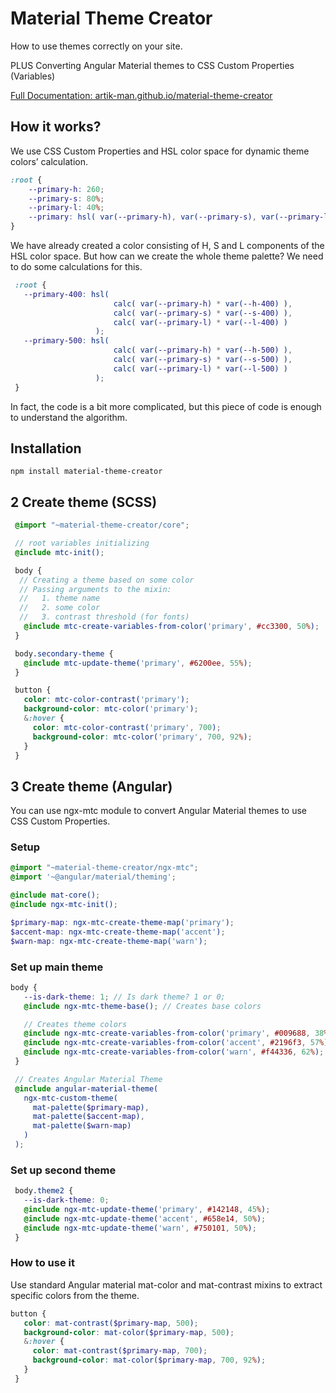 # Material Theme Creator
How to use themes correctly on your site.

PLUS Converting Angular Material themes to CSS Custom Properties (Variables)

[Full Documentation: artik-man.github.io/material-theme-creator](https://artik-man.github.io/material-theme-creator/)

## How it works?
We use CSS Custom Properties and HSL color space for dynamic theme colors’ calculation.

```css
:root {
    --primary-h: 260;
    --primary-s: 80%;
    --primary-l: 40%;
    --primary: hsl( var(--primary-h), var(--primary-s), var(--primary-l) );
}
```
We have already created a color consisting of H, S and L components of the HSL color space. But how can we create the whole theme palette? We need to do some calculations for this.
```css
 :root {
   --primary-400: hsl(
                       calc( var(--primary-h) * var(--h-400) ),
                       calc( var(--primary-s) * var(--s-400) ),
                       calc( var(--primary-l) * var(--l-400) )
                   );
   --primary-500: hsl(
                       calc( var(--primary-h) * var(--h-500) ),
                       calc( var(--primary-s) * var(--s-500) ),
                       calc( var(--primary-l) * var(--l-500) )
                   );
 }
```
In fact, the code is a bit more complicated, but this piece of code is enough to understand the algorithm.


## Installation
  ```
npm install material-theme-creator
  ```

## 2 Create theme (SCSS)

```scss
 @import "~material-theme-creator/core";

 // root variables initializing
 @include mtc-init();

 body {
  // Creating a theme based on some color
  // Passing arguments to the mixin:
  //   1. theme name
  //   2. some color
  //   3. contrast threshold (for fonts)
   @include mtc-create-variables-from-color('primary', #cc3300, 50%);
 }

 body.secondary-theme {
   @include mtc-update-theme('primary', #6200ee, 55%);
 }

 button {
   color: mtc-color-contrast('primary');
   background-color: mtc-color('primary');
   &:hover {
     color: mtc-color-contrast('primary', 700);
     background-color: mtc-color('primary', 700, 92%);
   }
 }
```

## 3 Create theme (Angular)
You can use ngx-mtc module to convert Angular Material themes to use CSS Custom Properties.

### Setup
```scss
@import "~material-theme-creator/ngx-mtc";
@import '~@angular/material/theming';

@include mat-core();
@include ngx-mtc-init();

$primary-map: ngx-mtc-create-theme-map('primary');
$accent-map: ngx-mtc-create-theme-map('accent');
$warn-map: ngx-mtc-create-theme-map('warn');
```

### Set up main theme

```scss
body {
   --is-dark-theme: 1; // Is dark theme? 1 or 0;
   @include ngx-mtc-theme-base(); // Creates base colors

   // Creates theme colors
   @include ngx-mtc-create-variables-from-color('primary', #009688, 38%);
   @include ngx-mtc-create-variables-from-color('accent', #2196f3, 57%);
   @include ngx-mtc-create-variables-from-color('warn', #f44336, 62%);
 }

 // Creates Angular Material Theme
 @include angular-material-theme(
   ngx-mtc-custom-theme(
     mat-palette($primary-map),
     mat-palette($accent-map),
     mat-palette($warn-map)
   )
 );
```

### Set up second theme
```scss
 body.theme2 {
   --is-dark-theme: 0;
   @include ngx-mtc-update-theme('primary', #142148, 45%);
   @include ngx-mtc-update-theme('accent', #658e14, 50%);
   @include ngx-mtc-update-theme('warn', #750101, 50%);
 }
```

### How to use it
Use standard Angular material mat-color and mat-contrast mixins to extract specific colors from the theme.

```scss
button {
   color: mat-contrast($primary-map, 500);
   background-color: mat-color($primary-map, 500);
   &:hover {
     color: mat-contrast($primary-map, 700);
     background-color: mat-color($primary-map, 700, 92%);
   }
 }
```
